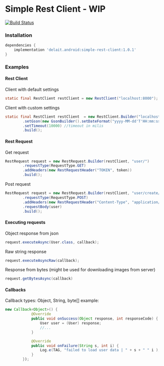 # Simple Rest Client - WIP
[![Build Status](https://travis-ci.com/DeLaiT/SimpleRestClient-Android.svg?branch=master)](https://travis-ci.com/DeLaiT/SimpleRestClient-Android)
### Installation
``` gradle
dependencies {
    implementation 'delait.android:simple-rest-client:1.0.1'
}
```

### Examples
#### Rest Client
Client with default settings
``` Java
static final RestClient restClient = new RestClient("localhost:8000");
```
Client with custom settings
``` Java
static final RestClient restClient  = new RestClient.Builder("localhost:8000")
        .setGson(new GsonBuilder().setDateFormat("yyyy-MM-dd'T'HH:mm:ss'Z'").create()) //custom Gson
        .setTimeout(10000) //timeout in milis
        .build();
```

#### Rest Request
Get request
``` Java
RestRequest request = new RestRequest.Builder(restClient, "user/")
        .requestType(RequestType.GET)
        .addHeaders(new RestRequestHeader("TOKEN", token))
        .build();
```
Post request
``` Java
RestRequest request = new RestRequest.Builder(restClient, "user/create/")
        .requestType(RequestType.POST)
        .addHeaders(new RestRequestHeader("Content-Type", "application/json"))
        .requestBody(user)
        .build();
```

#### Executing requests
Object response from json
```Java
request.executeAsync(User.class, callback);
```
Raw string response
```Java
request.executeAsyncRaw(callback);
```
Response from bytes (might be used for downloading images from server)
```Java
request.getBytesAsync(callback)
```
#### Callbacks
Callback types: Object, String, byte[]
example:
``` Java
new Callback<Object>() {
            @Override
            public void onSuccess(Object response, int responseCode) {
                User user = (User) response;
                //...
            }

            @Override
            public void onFailure(String s, int i) {
                Log.e(TAG, "failed to load user data | " + s + " " i );
            }
        });
```
